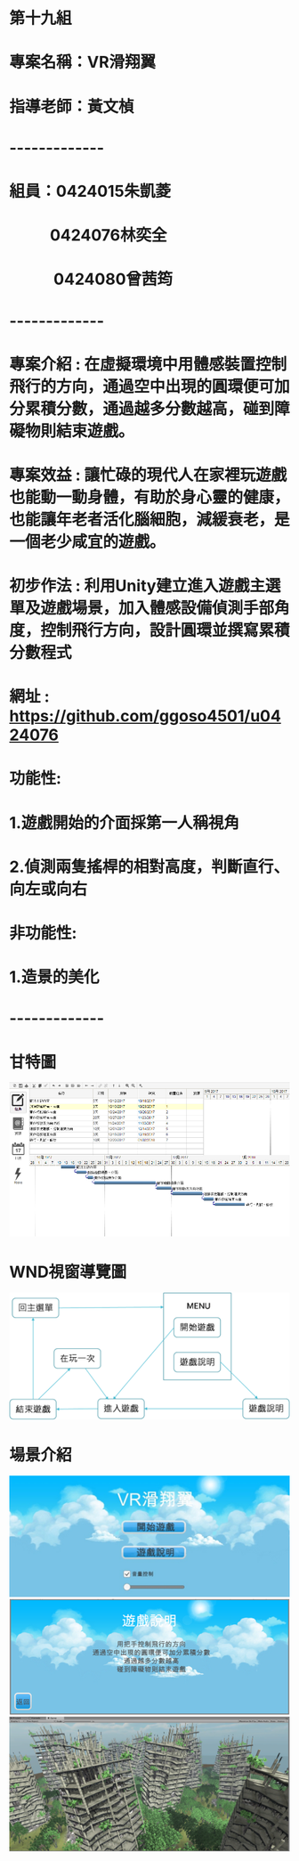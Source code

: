 # 第十九組
# 專案名稱：VR滑翔翼
# 指導老師：黃文楨
# -------------
# 組員：0424015朱凱菱
#              0424076林奕全
#              0424080曾茜筠
# -------------

# 專案介紹 : 在虛擬環境中用體感裝置控制飛行的方向，通過空中出現的圓環便可加分累積分數，通過越多分數越高，碰到障礙物則結束遊戲。

# 專案效益 : 讓忙碌的現代人在家裡玩遊戲也能動一動身體，有助於身心靈的健康，也能讓年老者活化腦細胞，減緩衰老，是一個老少咸宜的遊戲。

# 初步作法 : 利用Unity建立進入遊戲主選單及遊戲場景，加入體感設備偵測手部角度，控制飛行方向，設計圓環並撰寫累積分數程式

# 網址 : https://github.com/ggoso4501/u0424076
# 功能性:
# 1.遊戲開始的介面採第一人稱視角
# 2.偵測兩隻搖桿的相對高度，判斷直行、向左或向右
# 非功能性:
# 1.造景的美化
# -------------
# 甘特圖
![](甘特圖.png "")
# WND視窗導覽圖
![](WND.png "")
# 場景介紹
![](menu_.jpg "")
![](Description.png "")
![](gamepic.png "")
